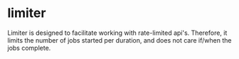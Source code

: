 # limiter
Limiter is designed to facilitate working with rate-limited api's. Therefore, it limits the number of jobs started per duration, and does not care if/when the jobs complete.